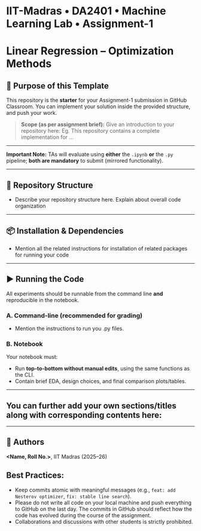 # IIT-Madras • DA2401 • Machine Learning Lab • Assignment-1

# Linear Regression – Optimization Methods

## 📌 Purpose of this Template

This repository is the **starter** for your Assignment-1 submission in GitHub Classroom. You can implement your solution inside the provided structure, and push your work.

> **Scope (as per assignment brief):**
> Give an introduction to your repository here: Eg. This repository contains a complete implementation for ...

---

**Important Note:** TAs will evaluate using **either** the `.ipynb` **or** the `.py` pipeline; **both are mandatory** to submit (mirrored functionality).

---

## 📁 Repository Structure

* Describe your repository structure here. Explain about overall code organization 

---

## 📦 Installation & Dependencies

* Mention all the related instructions for installation of related packages for running your code

---

## ▶️ Running the Code

All experiments should be runnable from the command line **and** reproducible in the notebook.

### A. Command-line (recommended for grading)

* Mention the instructions to run you .py files.

### B. Notebook

Your notebook must:

* Run **top-to-bottom without manual edits**, using the same functions as the CLI.
* Contain brief EDA, design choices, and final comparison plots/tables.
  
---

## You can further add your own sections/titles along with corresponding contents here:

---

## 🧾 Authors

**<Name, Roll No.>**, IIT Madras (2025–26)


## Best Practices:
* Keep commits atomic with meaningful messages (e.g., `feat: add Nesterov optimizer`, `fix: stable line search`).
* Please do not write all code on your local machine and push everything to GitHub on the last day. The commits in GitHub should reflect how the code has evolved during the course of the assignment.
* Collaborations and discussions with other students is strictly prohibited.

